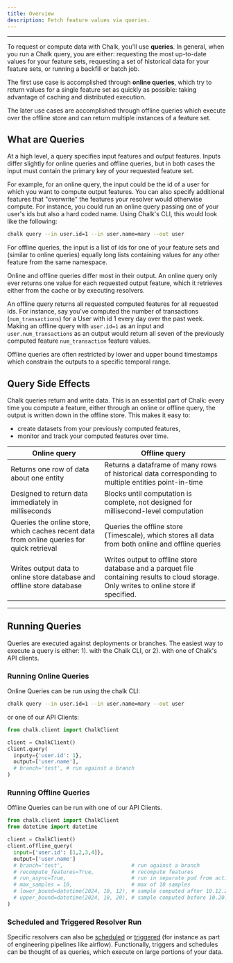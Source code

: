 ```yaml
---
title: Overview
description: Fetch feature values via queries.
---
```


---

To request or compute data with Chalk, you'll use **queries**. In general,
when you run a Chalk query, you are either: requesting the most up-to-date
values for your feature sets, requesting a set of historical data
for your feature sets, or running a backfill or batch job.

The first use case is accomplished through **online queries**, which try to
return values for a single feature set as quickly as possible: taking
advantage of caching and distributed execution.

The later use cases are accomplished through offline queries which execute
over the offline store and can return multiple instances of a feature set.

## What are Queries

At a high level, a query specifies input features and output features.
Inputs differ slightly for online queries and offline queries, but in both
cases the input must contain the primary key of your requested feature set.

For example, for an online query, the input could be the id of a user for
which you want to compute output features. You can also specify additional
features that "overwrite" the features your resolver would otherwise compute.
For instance, you could run an online query passing one of your user's ids but also
a hard coded name. Using Chalk's CLI, this would look like the following:

```sh
chalk query --in user.id=1 --in user.name=mary --out user
```

For offline queries, the input is a list of ids for one of your feature
sets and (similar to online queries) equally long lists containing values
for any other feature from the same namespace.

Online and offline queries differ most in their output. An online
query only ever returns one value for each requested output feature, which
it retrieves either from the cache or by executing resolvers.

An offline query returns all requested computed features for all requested ids.
For instance, say you've computed the number of transactions (`num_transactions`)
for a User with id 1 every day over the past week. Making an offline query
with `user.id=1` as an input and `user.num_transactions` as an output would
return all seven of the previously computed feature `num_transaction` feature
values.

Offline queries are often restricted by lower and upper bound timestamps
which constrain the outputs to a specific temporal range.

## Query Side Effects

Chalk queries return and write data. This is an essential part of
Chalk: every time you compute a feature, either through an online or offline
query, the output is written down in the offline store. This makes it easy to:

- create datasets from your previously computed features,
- monitor and track your computed features over time.

| Online query                                                                               | Offline query                                                                                                                             |
| ------------------------------------------------------------------------------------------ | ----------------------------------------------------------------------------------------------------------------------------------------- |
| Returns one row of data about one entity                                                   | Returns a dataframe of many rows of historical data corresponding to multiple entities point-in-time                                      |
| Designed to return data immediately in milliseconds                                        | Blocks until computation is complete, not designed for millisecond-level computation                                                      |
| Queries the online store, which caches recent data from online queries for quick retrieval | Queries the offline store (Timescale), which stores all data from both online and offline queries                                         |
| Writes output data to online store database and offline store database                     | Writes output to offline store database and a parquet file containing results to cloud storage. Only writes to online store if specified. |

---

## Running Queries

Queries are executed against deployments or branches. The easiest way to execute
a query is either: 1). with the Chalk CLI, or 2). with one of Chalk's API
clients.

### Running Online Queries

Online Queries can be run using the chalk CLI:

```bash
chalk query --in user.id=1 --in user.name=mary --out user
```

or one of our API Clients:

```python
from chalk.client import ChalkClient

client = ChalkClient()
client.query(
  inputy={'user.id': 1},
  output=['user.name'],
  # branch='test', # run against a branch
)
```

### Running Offline Queries

Offline Queries can be run with one of our API Clients.

```python
from chalk.client import ChalkClient
from datetime import datetime

client = ChalkClient()
client.offline_query(
  input={'user.id': [1,2,3,4]},
  output=['user.name']
  # branch='test',                      # run against a branch
  # recompute_features=True,            # recompute features
  # run_async=True,                     # run in separate pod from active deployment
  # max_samples = 10,                   # max of 10 samples
  # lower_bound=datetime(2024, 10, 12), # sample computed after 10.12.2024
  # upper_bound=datetime(2024, 10, 20), # sample computed before 10.20.2024
)
```

### Scheduled and Triggered Resolver Run

Specific resolvers can also be [scheduled](/docs/resolver-cron) or [triggered](/docs/runs) (for instance as part of engineering pipelines like airflow). Functionally, triggers and schedules can be thought of as queries, which execute on large portions of your data.
